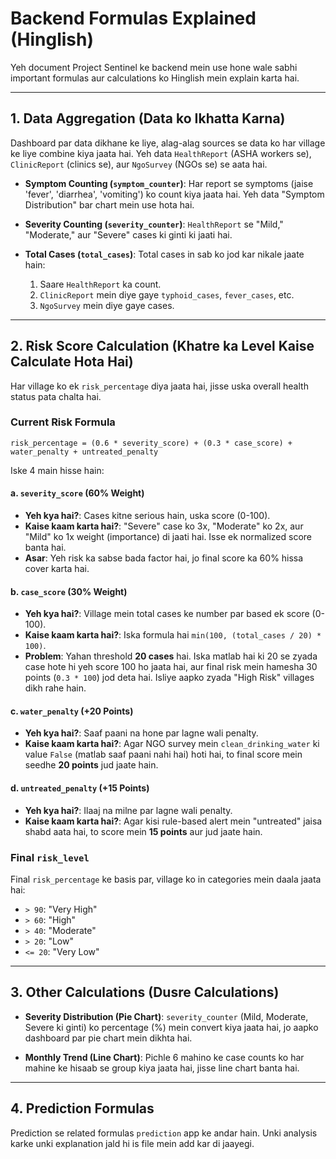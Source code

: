 # Backend Formulas Explained (Hinglish)

Yeh document Project Sentinel ke backend mein use hone wale sabhi important formulas aur calculations ko Hinglish mein explain karta hai.

---

## 1. Data Aggregation (Data ko Ikhatta Karna)

Dashboard par data dikhane ke liye, alag-alag sources se data ko har village ke liye combine kiya jaata hai. Yeh data `HealthReport` (ASHA workers se), `ClinicReport` (clinics se), aur `NgoSurvey` (NGOs se) se aata hai.

-   **Symptom Counting (`symptom_counter`)**: Har report se symptoms (jaise 'fever', 'diarrhea', 'vomiting') ko count kiya jaata hai. Yeh data "Symptom Distribution" bar chart mein use hota hai.

-   **Severity Counting (`severity_counter`)**: `HealthReport` se "Mild," "Moderate," aur "Severe" cases ki ginti ki jaati hai.

-   **Total Cases (`total_cases`)**: Total cases in sab ko jod kar nikale jaate hain:
    1.  Saare `HealthReport` ka count.
    2.  `ClinicReport` mein diye gaye `typhoid_cases`, `fever_cases`, etc.
    3.  `NgoSurvey` mein diye gaye cases.

---

## 2. Risk Score Calculation (Khatre ka Level Kaise Calculate Hota Hai)

Har village ko ek `risk_percentage` diya jaata hai, jisse uska overall health status pata chalta hai.

### Current Risk Formula
```
risk_percentage = (0.6 * severity_score) + (0.3 * case_score) + water_penalty + untreated_penalty
```

Iske 4 main hisse hain:

#### a. `severity_score` (60% Weight)
-   **Yeh kya hai?**: Cases kitne serious hain, uska score (0-100).
-   **Kaise kaam karta hai?**: "Severe" case ko 3x, "Moderate" ko 2x, aur "Mild" ko 1x weight (importance) di jaati hai. Isse ek normalized score banta hai.
-   **Asar**: Yeh risk ka sabse bada factor hai, jo final score ka 60% hissa cover karta hai.

#### b. `case_score` (30% Weight)
-   **Yeh kya hai?**: Village mein total cases ke number par based ek score (0-100).
-   **Kaise kaam karta hai?**: Iska formula hai `min(100, (total_cases / 20) * 100)`.
-   **Problem**: Yahan threshold **20 cases** hai. Iska matlab hai ki 20 se zyada case hote hi yeh score 100 ho jaata hai, aur final risk mein hamesha 30 points (`0.3 * 100`) jod deta hai. Isliye aapko zyada "High Risk" villages dikh rahe hain.

#### c. `water_penalty` (+20 Points)
-   **Yeh kya hai?**: Saaf paani na hone par lagne wali penalty.
-   **Kaise kaam karta hai?**: Agar NGO survey mein `clean_drinking_water` ki value `False` (matlab saaf paani nahi hai) hoti hai, to final score mein seedhe **20 points** jud jaate hain.

#### d. `untreated_penalty` (+15 Points)
-   **Yeh kya hai?**: Ilaaj na milne par lagne wali penalty.
-   **Kaise kaam karta hai?**: Agar kisi rule-based alert mein "untreated" jaisa shabd aata hai, to score mein **15 points** aur jud jaate hain.

### Final `risk_level`
Final `risk_percentage` ke basis par, village ko in categories mein daala jaata hai:
-   `> 90`: "Very High"
-   `> 60`: "High"
-   `> 40`: "Moderate"
-   `> 20`: "Low"
-   `<= 20`: "Very Low"

---

## 3. Other Calculations (Dusre Calculations)

-   **Severity Distribution (Pie Chart)**: `severity_counter` (Mild, Moderate, Severe ki ginti) ko percentage (%) mein convert kiya jaata hai, jo aapko dashboard par pie chart mein dikhta hai.

-   **Monthly Trend (Line Chart)**: Pichle 6 mahino ke case counts ko har mahine ke hisaab se group kiya jaata hai, jisse line chart banta hai.

---

## 4. Prediction Formulas

Prediction se related formulas `prediction` app ke andar hain. Unki analysis karke unki explanation jald hi is file mein add kar di jaayegi.
